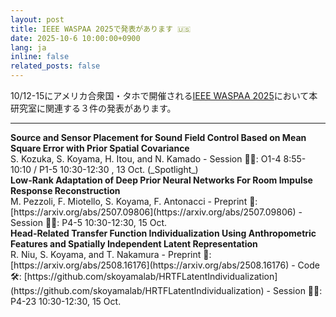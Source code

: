 ```yaml
---
layout: post
title: IEEE WASPAA 2025で発表があります 🇺🇸
date: 2025-10-6 10:00:00+0900
lang: ja
inline: false
related_posts: false
---
```


10/12-15にアメリカ合衆国・タホで開催される[IEEE WASPAA 2025](https://waspaa.com/)において本研究室に関連する３件の発表があります。 

***

<div style="font-weight:bolder">Source and Sensor Placement for Sound Field Control Based on Mean Square Error with Prior Spatial Covariance</div>
S. Kozuka, S. Koyama, H. Itou, and N. Kamado
- Session 🧑‍💻:  O1-4 8:55-10:10 / P1-5 10:30-12:30 , 13 Oct. (_Spotlight_)

<div style="font-weight:bolder">Low-Rank Adaptation of Deep Prior Neural Networks For Room Impulse Response Reconstruction</div>
M. Pezzoli, F. Miotello, S. Koyama, F. Antonacci
- Preprint 📝: [https://arxiv.org/abs/2507.09806](https://arxiv.org/abs/2507.09806)
- Session 🧑‍💻:  P4-5 10:30-12:30, 15 Oct.

<div style="font-weight:bolder">Head-Related Transfer Function Individualization Using Anthropometric Features and Spatially Independent Latent Representation</div>
R. Niu, S. Koyama, and T. Nakamura
- Preprint 📝: [https://arxiv.org/abs/2508.16176](https://arxiv.org/abs/2508.16176)
- Code 🛠️: [https://github.com/skoyamalab/HRTFLatentIndividualization](https://github.com/skoyamalab/HRTFLatentIndividualization)
- Session 🧑‍💻:  P4-23 10:30-12:30, 15 Oct.